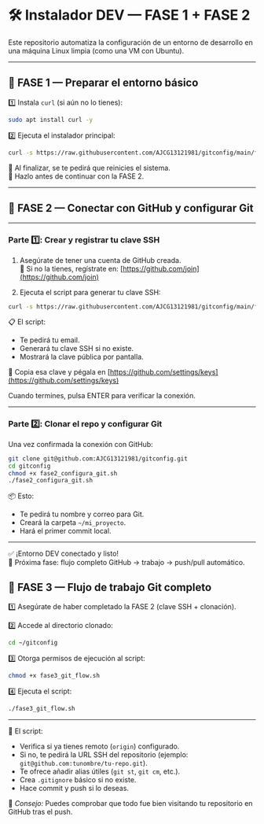 # 🛠️ Instalador DEV — FASE 1 + FASE 2

Este repositorio automatiza la configuración de un entorno de desarrollo en una máquina Linux limpia (como una VM con Ubuntu).

---

## 🔧 FASE 1 — Preparar el entorno básico

1️⃣ Instala `curl` (si aún no lo tienes):

```bash
sudo apt install curl -y
```

2️⃣ Ejecuta el instalador principal:

```bash
curl -s https://raw.githubusercontent.com/AJCG13121981/gitconfig/main/fase1_setup.sh | bash
```

📢 Al finalizar, se te pedirá que reinicies el sistema.  
🔁 Hazlo antes de continuar con la FASE 2.

---

## 🔐 FASE 2 — Conectar con GitHub y configurar Git

---

### Parte 1️⃣: Crear y registrar tu clave SSH

1. Asegúrate de tener una cuenta de GitHub creada.  
   📌 Si no la tienes, regístrate en: [https://github.com/join](https://github.com/join)

2. Ejecuta el script para generar tu clave SSH:

```bash
curl -s https://raw.githubusercontent.com/AJCG13121981/gitconfig/main/fase2_ssh.sh | bash
```

📋 El script:

- Te pedirá tu email.
- Generará tu clave SSH si no existe.
- Mostrará la clave pública por pantalla.

🔗 Copia esa clave y pégala en [https://github.com/settings/keys](https://github.com/settings/keys)

Cuando termines, pulsa ENTER para verificar la conexión.

---

### Parte 2️⃣: Clonar el repo y configurar Git

Una vez confirmada la conexión con GitHub:

```bash
git clone git@github.com:AJCG13121981/gitconfig.git
cd gitconfig
chmod +x fase2_configura_git.sh
./fase2_configura_git.sh
```

📦 Esto:

- Te pedirá tu nombre y correo para Git.
- Creará la carpeta `~/mi_proyecto`.
- Hará el primer commit local.

---

✅ ¡Entorno DEV conectado y listo!  
📌 Próxima fase: flujo completo GitHub → trabajo → push/pull automático.

## 🚀 FASE 3 — Flujo de trabajo Git completo

1️⃣ Asegúrate de haber completado la FASE 2 (clave SSH + clonación).

2️⃣ Accede al directorio clonado:

```bash
cd ~/gitconfig
```

3️⃣ Otorga permisos de ejecución al script:

```bash
chmod +x fase3_git_flow.sh
```

4️⃣ Ejecuta el script:

```bash
./fase3_git_flow.sh
```

---

📌 El script:

- Verifica si ya tienes remoto (`origin`) configurado.
- Si no, te pedirá la URL SSH del repositorio (ejemplo: `git@github.com:tunombre/tu-repo.git`).
- Te ofrece añadir alias útiles (`git st`, `git cm`, etc.).
- Crea `.gitignore` básico si no existe.
- Hace commit y push si lo deseas.

🧠 *Consejo:* Puedes comprobar que todo fue bien visitando tu repositorio en GitHub tras el push.